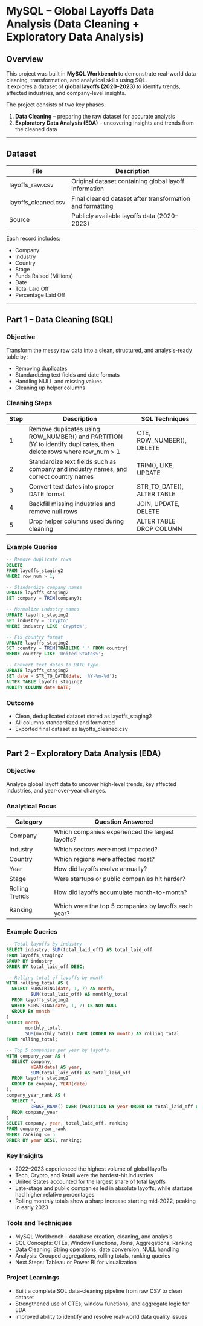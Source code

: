 # MySQL – Global Layoffs Data Analysis (Data Cleaning + Exploratory Data Analysis)

## Overview
This project was built in **MySQL Workbench** to demonstrate real-world data cleaning, transformation, and analytical skills using SQL.  
It explores a dataset of **global layoffs (2020–2023)** to identify trends, affected industries, and company-level insights.

The project consists of two key phases:
1. **Data Cleaning** – preparing the raw dataset for accurate analysis  
2. **Exploratory Data Analysis (EDA)** – uncovering insights and trends from the cleaned data  

---

## Dataset

| File | Description |
|------|--------------|
| layoffs_raw.csv | Original dataset containing global layoff information |
| layoffs_cleaned.csv | Final cleaned dataset after transformation and formatting |
| Source | Publicly available layoffs data (2020–2023) |

Each record includes:
- Company  
- Industry  
- Country  
- Stage  
- Funds Raised (Millions)  
- Date  
- Total Laid Off  
- Percentage Laid Off  

---

## Part 1 – Data Cleaning (SQL)

### Objective
Transform the messy raw data into a clean, structured, and analysis-ready table by:
- Removing duplicates  
- Standardizing text fields and date formats  
- Handling NULL and missing values  
- Cleaning up helper columns  

### Cleaning Steps

| Step | Description | SQL Techniques |
|------|--------------|----------------|
| 1 | Remove duplicates using ROW_NUMBER() and PARTITION BY to identify duplicates, then delete rows where row_num > 1 | CTE, ROW_NUMBER(), DELETE |
| 2 | Standardize text fields such as company and industry names, and correct country names | TRIM(), LIKE, UPDATE |
| 3 | Convert text dates into proper DATE format | STR_TO_DATE(), ALTER TABLE |
| 4 | Backfill missing industries and remove null rows | JOIN, UPDATE, DELETE |
| 5 | Drop helper columns used during cleaning | ALTER TABLE DROP COLUMN |

### Example Queries
```sql
-- Remove duplicate rows
DELETE
FROM layoffs_staging2
WHERE row_num > 1;

-- Standardize company names
UPDATE layoffs_staging2
SET company = TRIM(company);

-- Normalize industry names
UPDATE layoffs_staging2
SET industry = 'Crypto'
WHERE industry LIKE 'Crypto%';

-- Fix country format
UPDATE layoffs_staging2
SET country = TRIM(TRAILING '.' FROM country)
WHERE country LIKE 'United States%';

-- Convert text dates to DATE type
UPDATE layoffs_staging2
SET date = STR_TO_DATE(date, '%Y-%m-%d');
ALTER TABLE layoffs_staging2
MODIFY COLUMN date DATE;
```

### Outcome

- Clean, deduplicated dataset stored as layoffs_staging2
- All columns standardized and formatted
- Exported final dataset as layoffs_cleaned.csv

---

## Part 2 – Exploratory Data Analysis (EDA)

### Objective
Analyze global layoff data to uncover high-level trends, key affected industries, and year-over-year changes.

### Analytical Focus

| Category | Question Answered |
|------|--------------|
| Company | Which companies experienced the largest layoffs? |
| Industry | Which sectors were most impacted? |
| Country | Which regions were affected most? |
| Year | How did layoffs evolve annually? |
| Stage | Were startups or public companies hit harder? |
| Rolling Trends | How did layoffs accumulate month-to-month? |
| Ranking | Which were the top 5 companies by layoffs each year? |

### Example Queries
```sql
-- Total layoffs by industry
SELECT industry, SUM(total_laid_off) AS total_laid_off
FROM layoffs_staging2
GROUP BY industry
ORDER BY total_laid_off DESC;

-- Rolling total of layoffs by month
WITH rolling_total AS (
  SELECT SUBSTRING(date, 1, 7) AS month,
         SUM(total_laid_off) AS monthly_total
  FROM layoffs_staging2
  WHERE SUBSTRING(date, 1, 7) IS NOT NULL
  GROUP BY month
)
SELECT month,
       monthly_total,
       SUM(monthly_total) OVER (ORDER BY month) AS rolling_total
FROM rolling_total;

-- Top 5 companies per year by layoffs
WITH company_year AS (
  SELECT company,
         YEAR(date) AS year,
         SUM(total_laid_off) AS total_laid_off
  FROM layoffs_staging2
  GROUP BY company, YEAR(date)
),
company_year_rank AS (
  SELECT *,
         DENSE_RANK() OVER (PARTITION BY year ORDER BY total_laid_off DESC) AS ranking
  FROM company_year
)
SELECT company, year, total_laid_off, ranking
FROM company_year_rank
WHERE ranking <= 5
ORDER BY year DESC, ranking;
```

### Key Insights

- 2022–2023 experienced the highest volume of global layoffs
- Tech, Crypto, and Retail were the hardest-hit industries
- United States accounted for the largest share of total layoffs
- Late-stage and public companies led in absolute layoffs, while startups had higher relative percentages
- Rolling monthly totals show a sharp increase starting mid-2022, peaking in early 2023

### Tools and Techniques

- MySQL Workbench – database creation, cleaning, and analysis
- SQL Concepts: CTEs, Window Functions, Joins, Aggregations, Ranking
- Data Cleaning: String operations, date conversion, NULL handling
- Analysis: Grouped aggregations, rolling totals, ranking queries
- Next Steps: Tableau or Power BI for visualization

### Project Learnings

- Built a complete SQL data-cleaning pipeline from raw CSV to clean dataset
- Strengthened use of CTEs, window functions, and aggregate logic for EDA
- Improved ability to identify and resolve real-world data quality issues





